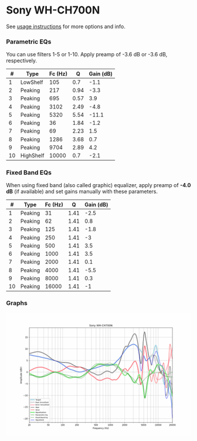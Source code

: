 # Sony WH-CH700N
See [usage instructions](https://github.com/jaakkopasanen/AutoEq#usage) for more options and info.

### Parametric EQs
You can use filters 1-5 or 1-10. Apply preamp of -3.6 dB or -3.6 dB, respectively.

|   # | Type      |   Fc (Hz) |    Q |   Gain (dB) |
|-----|-----------|-----------|------|-------------|
|   1 | LowShelf  |       105 | 0.7  |        -1.1 |
|   2 | Peaking   |       217 | 0.94 |        -3.3 |
|   3 | Peaking   |       695 | 0.57 |         3.9 |
|   4 | Peaking   |      3102 | 2.49 |        -4.8 |
|   5 | Peaking   |      5320 | 5.54 |       -11.1 |
|   6 | Peaking   |        36 | 1.84 |        -1.2 |
|   7 | Peaking   |        69 | 2.23 |         1.5 |
|   8 | Peaking   |      1286 | 3.68 |         0.7 |
|   9 | Peaking   |      9704 | 2.89 |         4.2 |
|  10 | HighShelf |     10000 | 0.7  |        -2.1 |

### Fixed Band EQs
When using fixed band (also called graphic) equalizer, apply preamp of **-4.0 dB** (if available) and set gains manually with these parameters.

|   # | Type    |   Fc (Hz) |    Q |   Gain (dB) |
|-----|---------|-----------|------|-------------|
|   1 | Peaking |        31 | 1.41 |        -2.5 |
|   2 | Peaking |        62 | 1.41 |         0.8 |
|   3 | Peaking |       125 | 1.41 |        -1.8 |
|   4 | Peaking |       250 | 1.41 |        -3   |
|   5 | Peaking |       500 | 1.41 |         3.5 |
|   6 | Peaking |      1000 | 1.41 |         3.5 |
|   7 | Peaking |      2000 | 1.41 |         0.1 |
|   8 | Peaking |      4000 | 1.41 |        -5.5 |
|   9 | Peaking |      8000 | 1.41 |         0.3 |
|  10 | Peaking |     16000 | 1.41 |        -1   |

### Graphs
![](./Sony%20WH-CH700N.png)
